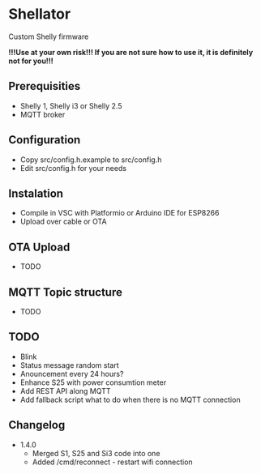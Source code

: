 # **Shellator**

Custom Shelly firmware

**!!!Use at your own risk!!! If you are not sure how to use it, it is definitely not for you!!!**

## **Prerequisities**
* Shelly 1, Shelly i3 or Shelly 2.5
* MQTT broker

## **Configuration**
* Copy src/config.h.example to src/config.h
* Edit src/config.h for your needs

## **Instalation**
* Compile in VSC with Platformio or Arduino IDE for ESP8266
* Upload over cable or OTA

## **OTA Upload**
* TODO

## **MQTT Topic structure**
* TODO

## **TODO**
* Blink
* Status message random start
* Anouncement every 24 hours?
* Enhance S25 with power consumtion meter
* Add REST API along MQTT
* Add fallback script what to do when there is no MQTT connection


## **Changelog**
* 1.4.0
  * Merged S1, S25 and Si3 code into one
  * Added /cmd/reconnect - restart wifi connection